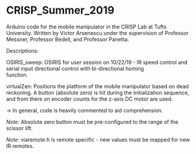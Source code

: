 # CRISP_Summer_2019
Arduino code for the mobile manipulator in the CRISP Lab at Tufts University. Written by Victor Arsenescu under the supervision of Professor Messner, Professor Bedell, and Professor Panetta. 

Descriptions:

OSIRIS_sweep:
  OSIRIS for user session on 10/22/19 - IR speed control and serial input directional control with bi-directional homing    
  function.

virtualZen: 
  Positions the platform of the mobile manipulator based on dead reckoning. A button (absolute zero) is hit during the 
  initialization sequence, and from there on encoder counts for the z-axis DC motor are used.
  
-> In general, code is heavily commented to aid comprehension. 
  
  *Note*: Absolute zero button must be pre-configured to the range of the scissor lift.
  
  *Note*: viaremote.h is remote specific - new values must be mapped for new IR remotes. 
